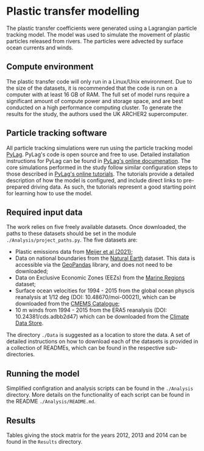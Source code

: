 # Plastic transfer modelling

The plastic transfer coefficients were generated using a Lagrangian particle tracking model. The model was used to simulate the movement of plastic particles released from rivers. The particles were advected by surface ocean currents and winds.

## Compute environment

The plastic transfer code will only run in a Linux/Unix environment. Due to the size of the datasets, it is recommended that the code is run on a computer with at least 16 GB of RAM. The full set of model runs require a significant amount of compute power and storage space, and are best conducted on a high performance computing cluster. To generate the results for the study, the authors used the UK ARCHER2 supercomputer.

## Particle tracking software

All particle tracking simulations were run using the particle tracking model [PyLag](https://github.com/pmlmodelling/pylag). PyLag's code is open source and free to use. Detailed installation instructions for PyLag can be found in [PyLag's online documenation](https://pylag.readthedocs.io/en/latest/). The core simulations performed in the study follow similar configuration steps to those described in [PyLag's online tutorials](https://pylag.readthedocs.io/en/latest/examples/index.html). The tutorials provide a detailed description of how the model is configured, and include direct links to pre-prepared driving data. As such, the tutorials represent a good starting point for learning how to use the model.

## Required input data

The work relies on five freely available datasets. Once downloaded, the paths to these datasets should be set in the module `./Analysis/project_paths.py`. The five datasets are:

* Plastic emissions data from [Meijer et al (2021)](https://figshare.com/articles/dataset/Supplementary_data_for_More_than_1000_rivers_account_for_80_of_global_riverine_plsatic_emissions_into_the_ocean_/14515590);
* Data on national boundaries from the [Natural Earth](https://www.naturalearthdata.com) dataset. This data is accessible via the [GeoPandas](https://geopandas.org/) library, and does not need to be downloaded;
* Data on Exclusive Economic Zones (EEZs) from the [Marine Regions](https://www.marineregions.org/) dataset;
* Surface ocean velocities for 1994 - 2015 from the global ocean physcis reanalysis at 1/12 deg (DOI:  10.48670/moi-00021), which can be downloaded from the [CMEMS Catalogue](https://data.marine.copernicus.eu/);
* 10 m winds from 1994 - 2015 from the ERA5 reanalysis (DOI: 10.24381/cds.adbb2d47) which can be downloaded from the [Climate Data Store](https://cds.climate.copernicus.eu/).

The directory `./Data` is suggested as a location to store the data. A set of detailed
instructions on how to download each of the datasets is provided in a collection of READMEs, which can be found in the respective sub-directories.

## Running the model

Simplified configration and analysis scripts can be found in the `./Analysis` directory. More details on the functionality of each script can be found in the README `./Analysis/README.md`.

## Results

Tables giving the stock matrix for the years 2012, 2013 and 2014 can be found in the `Results` directory.
